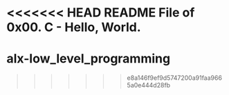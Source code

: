 <<<<<<< HEAD
README File of 0x00. C - Hello, World.
=======
# alx-low_level_programming
>>>>>>> e8a146f9ef9d5747200a91faa9665a0e444d28fb
